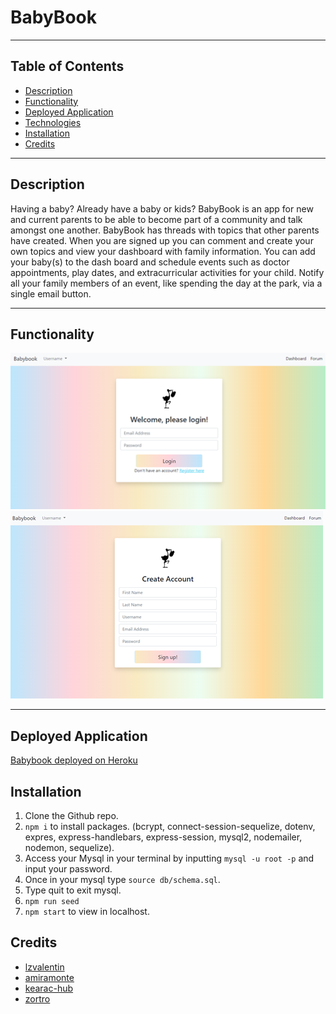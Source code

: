 # BabyBook

---

## Table of Contents 
- [Description](#description)
- [Functionality](#functionality)
- [Deployed Application](#deployedapplication)
- [Technologies](#technologies)
- [Installation](#Installation)
- [Credits](#Credits)

---


## Description 

Having a baby? Already have a baby or kids? BabyBook is an app for new and current parents to be able to become part of a community and talk amongst one another. BabyBook has threads with topics that other parents have created. When you are signed up you can comment and create your own topics and view your dashboard with family information. You can add your baby(s) to the dash board and schedule events such as doctor appointments, play dates, and extracurricular activities for your child. Notify all your family members of an event, like spending the day at the park, via a single email button. 

---

## Functionality

![signin](./public/assets/signin.png)
![signup](./public/assets/signup.png)

---

## Deployed Application

[Babybook deployed on Heroku](https://babybook7.herokuapp.com/)


<a name="Installation"></a>
## Installation

1. Clone the Github repo. 
2. `npm i` to install packages. (bcrypt, connect-session-sequelize, dotenv, expres, express-handlebars, express-session, mysql2, nodemailer, nodemon, sequelize).
3. Access your Mysql in your terminal by inputting `mysql -u root -p` and input your password. 
4. Once in your mysql type `source db/schema.sql`.
5. Type quit to exit mysql.
6. `npm run seed`
7. `npm start` to view in localhost.

<a name="Credits"></a>
## Credits
- [lzvalentin](https://github.com/lzvalentin)
- [amiramonte](https://github.com/amiramonte)
- [kearac-hub](https://github.com/kearac-hub)
- [zortro](https://github.com/zortro)
